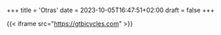 +++
title = 'Otras'
date = 2023-10-05T16:47:51+02:00
draft = false
+++

{{< iframe src="https://gtbicycles.com" >}}
